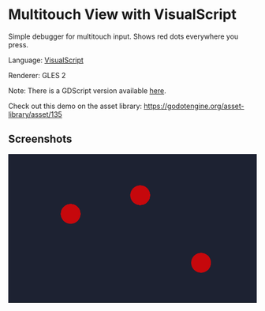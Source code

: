 # Multitouch View with VisualScript

Simple debugger for multitouch input.
Shows red dots everywhere you press.

Language: [VisualScript](https://docs.godotengine.org/en/latest/getting_started/scripting/visual_script/index.html)

Renderer: GLES 2

Note: There is a GDScript version available [here](https://github.com/godotengine/godot-demo-projects/tree/master/misc/multitouch_view).

Check out this demo on the asset library: https://godotengine.org/asset-library/asset/135

## Screenshots

![Screenshot](../../misc/multitouch_view/screenshots/multitouch.png)
